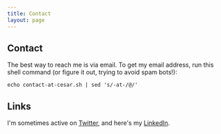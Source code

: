 ```yaml
---
title: Contact
layout: page
---
```


## Contact

The best way to reach me is via email. To get my email address, run this shell
command (or figure it out, trying to avoid spam bots!):

```shell
echo contact-at-cesar.sh | sed 's/-at-/@/'
```

## Links

I'm sometimes active on [Twitter](https://twitter.com/cesardotsh), and here's
my [LinkedIn](https://www.linkedin.com/in/cesarferradas/).

